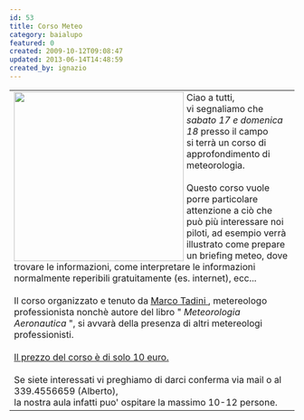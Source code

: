 ```yaml
---
id: 53
title: Corso Meteo
category: baialupo
featured: 0
created: 2009-10-12T09:08:47
updated: 2013-06-14T14:48:59
created_by: ignazio
---
```

<table border="0">
 <tbody>
  <tr>
   <td valign="top">
    <img border="0" height="300" src="images/stories/meteo-logo.gif" style="float: left; margin-right: 5px;" width="300"/>
    Ciao a tutti,
    <br/>
    vi segnaliamo che
    <em>
     sabato 17 e domenica 18
    </em>
    presso il campo
    <br/>
    si terrà un corso di approfondimento di meteorologia.
    <br/>
    <br/>
    Questo corso vuole porre particolare attenzione a ciò che può più interessare noi piloti, ad esempio verrà illustrato come prepare un briefing meteo, dove trovare le informazioni, come interpretare le informazioni normalmente reperibili gratuitamente (es. internet), ecc...
    <br/>
    <br/>
    Il corso organizzato e tenuto da
    <span style="text-decoration: underline;">
     <a href="http://www.ufficiometeo.it/" target="_blank" title="Ufficio Meteo">
      Marco Tadini
     </a>
    </span>
    , metereologo professionista nonchè autore del libro "
    <em>
     Meteorologia Aeronautica
    </em>
    ", si avvarà della presenza di altri metereologi professionisti.
    <br/>
    <br/>
    <span style="text-decoration: underline;">
     Il prezzo del corso è di solo 10 euro.
     <br/>
    </span>
    <br/>
    Se siete interessati vi preghiamo di darci conferma via mail o al 339.4556659 (Alberto),
    <br/>
    la nostra aula infatti puo' ospitare la massimo 10-12 persone.
   </td>
  </tr>
 </tbody>
</table>

